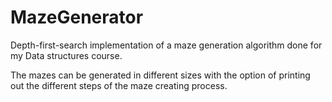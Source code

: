 # MazeGenerator
Depth-first-search implementation of a maze generation algorithm done for my Data structures course. 

The mazes can be generated in different sizes with the option of printing out the different steps of the maze creating process.
